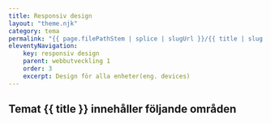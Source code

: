 ```yaml
---
title: Responsiv design
layout: "theme.njk"
category: tema
permalink: "{{ page.filePathStem | splice | slugUrl }}/{{ title | slug }}.html"
eleventyNavigation:
    key: responsiv design
    parent: webbutveckling 1
    order: 3
    excerpt: Design för alla enheter(eng. devices)
---
```

## Temat {{ title }} innehåller följande områden
